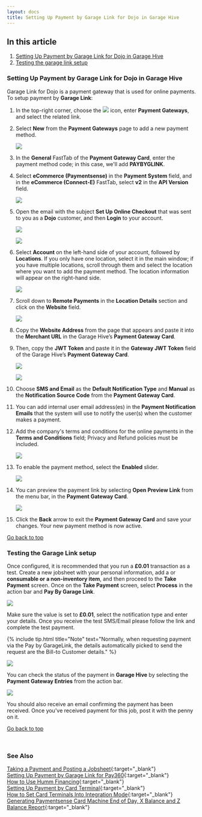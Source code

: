 ```yaml
---
layout: docs
title: Setting Up Payment by Garage Link for Dojo in Garage Hive
---
```


<a name="top"></a>

## In this article
1. [Setting Up Payment by Garage Link for Dojo in Garage Hive](#setting-up-payment-by-garage-link-for-dojo-in-garage-hive)
2. [Testing the garage link setup](#testing-the-garage-link-setup)


### Setting Up Payment by Garage Link for Dojo in Garage Hive
Garage Link for Dojo is a payment gateway that is used for online payments. To setup payment by **Garage Link**:
1. In the top-right corner, choose the ![](media/search_icon.png) icon, enter **Payment Gateways**, and select the related link.
1. Select **New** from the **Payment Gateways** page to add a new payment method.

   ![](media/garagehive-payment-gateways1.gif)

1. In the **General** FastTab of the **Payment Gateway Card**, enter the payment method code; in this case, we'll add **PAYBYGLINK**. 
1. Select **eCommerce (Paymentsense)** in the **Payment System** field, and in the **eCommerce (Connect-E)** FastTab, select **v2** in the **API Version** field.
   
   ![](media/garagehive-payment-gateways2.gif)

1. Open the email with the subject **Set Up Online Checkout** that was sent to you as a **Dojo** customer, and then **Login** to your account. 

   ![](media/garagehive-payment-gateways3.png)

   ![](media/garagehive-payment-gateways4.png)

1. Select **Account** on the left-hand side of your account, followed by **Locations**. If you only have one location, select it in the main window; if you have multiple locations, scroll through them and select the location where you want to add the payment method. The location information will appear on the right-hand side.

   ![](media/garagehive-payment-gateways5.png)

1. Scroll down to **Remote Payments** in the **Location Details** section and click on the **Website** field.

   ![](media/garagehive-payment-gateways6.png)

1. Copy the **Website Address** from the page that appears and paste it into the **Merchant URL** in the Garage Hive’s **Payment Gateway Card**.
1.  Then, copy the **JWT Token** and paste it in the **Gateway JWT Token** field of the Garage Hive’s **Payment Gateway Card**.

     ![](media/garagehive-payment-gateways7.png)

     ![](media/garagehive-payment-gateways8.png)

1. Choose **SMS and Email** as the **Default Notification Type** and **Manual** as the **Notification Source Code** from the **Payment Gateway Card**.
1. You can add internal user email address(es) in the **Payment Notification Emails** that the system will use to notify the user(s) when the customer makes a payment.
1. Add the company's terms and conditions for the online payments in the **Terms and Conditions** field; Privacy and Refund policies must be included.

   ![](media/garagehive-payment-gateways9.png)

1. To enable the payment method, select the **Enabled** slider. 

   ![](media/garagehive-payment-gateways10.png)

1. You can preview the payment link by selecting **Open Preview Link** from the menu bar, in the **Payment Gateway Card**.

   ![](media/garagehive-payment-gateways11.gif)

1. Click the **Back** arrow to exit the **Payment Gateway Card** and save your changes. Your new payment method is now active.


[Go back to top](#top)

### Testing the Garage Link setup
Once configured, it is recommended that you run a **£0.01** transaction as a test. Create a new jobsheet with your personal information, add a  or **consumable or a non-inventory item**, and then proceed to the **Take Payment** screen. Once on the **Take Payment** screen, select **Process** in the action bar and **Pay By Garage Link**.

![](media/paybygaragelink-takepayment.jpg)

Make sure the value is set to **£0.01**, select the notification type and enter your details. Once you receive the test SMS/Email please follow the link and complete the test payment. 

{% include tip.html title="Note" text="Normally, when requesting payment via the Pay by GarageLink, the details automatically picked to send the request are the Bill-to Customer details." %}


![](media/paybygaragelink-paymentwindow.jpg)

You can check the status of the payment in **Garage Hive** by selecting the **Payment Gateway Entries** from the action bar. 

![](media/paybygaragelink-gateway-entries.jpg)

You should also receive an email confirming the payment has been received. Once you've received payment for this job, post it with the penny on it.

[Go back to top](#top)

<br>

### See Also

[Taking a Payment and Posting a Jobsheet](garagehive-jobsheet-taking-payment.html){:target="_blank"} \
[Setting Up Payment by Garage Link for Pay360](garagehive-payment-gateways.html){:target="_blank"} \
[How to Use Humm Financing](garagehive-humm-financing.html){:target="_blank"} \
[Setting Up Payment by Card Terminal](garagehive-setting-up-payment-by-card-terminal.html){:target="_blank"} \
[How to Set Card Terminals Into Integration Mode](garagehive-setting-card-terminals-into-integration-mode.html){:target="_blank"} \
[Generating Paymentsense Card Machine End of Day, X Balance and Z Balance Report](garagehive-paymentsense-card-machine-x-and-z-report.html){:target="_blank"}
 